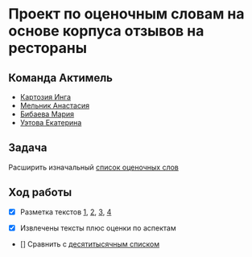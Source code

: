 # Проект по оценочным словам на основе корпуса отзывов на рестораны

## Команда Актимель
* [Картозия Инга](github.com/kartozia)
* [Мельник Анастасия](github.com/NastyaMelnik57)
* [Бибаева Мария](github.com/mbibaeva)
* [Уэтова Екатерина](github.com/euetova)

## Задача
Расширить изначальный [список оценочных слов](https://github.com/mbibaeva/nlp_Kartozia/blob/master/Project_4th_year/seed.txt)
## Ход работы

- [x] Разметка текстов
[1](https://github.com/mbibaeva/nlp_Kartozia/blob/master/Project_4th_year/annotation_Kartozia%20(1).txt),
[2](https://github.com/mbibaeva/nlp_Kartozia/blob/master/Project_4th_year/annotation_Bibaeva.csv),
[3](https://github.com/mbibaeva/nlp_Kartozia/blob/master/Project_4th_year/annotation_Uetova_27221%2C%2029097%2C%2023065%2C%2038116.txt),
[4](https://github.com/mbibaeva/nlp_Kartozia/blob/master/Project_4th_year/14418.txt)

- [x] Извлечены тексты плюс оценки по аспектам

- [] Сравнить с [десятитысячным списком](https://github.com/mbibaeva/nlp_Kartozia/blob/master/Project_4th_year/rusentilex.txt)
